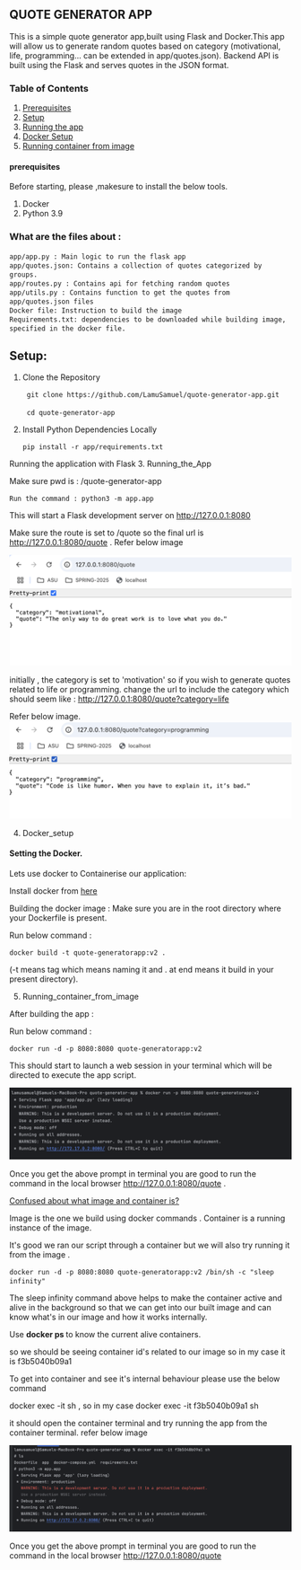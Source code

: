 ## QUOTE GENERATOR APP
This is a simple quote generator app,built using Flask and Docker.This app will allow us to generate random quotes based on category (motivational, life, programming... can be extended in app/quotes.json).
Backend API is built using the Flask and serves quotes in the JSON format.

### Table of Contents
1. [Prerequisites](#prerequisites)
2. [Setup](#setup)
3. [Running the app](#Running_the_App)
4. [Docker Setup](#Docker_setup)
5. [Running container from image](#Running_container_from_image)

#### prerequisites
Before starting, please ,makesure to install the below tools.
1. Docker
2. Python 3.9 

### What are the files about :
    app/app.py : Main logic to run the flask app 
    app/quotes.json: Contains a collection of quotes categorized by groups.
    app/routes.py : Contains api for fetching random quotes
    app/utils.py : Contains function to get the quotes from app/quotes.json files
    Docker file: Instruction to build the image
    Requirements.txt: dependencies to be downloaded while building image, specified in the docker file.

## Setup:
1. Clone the Repository

        git clone https://github.com/LamuSamuel/quote-generator-app.git

        cd quote-generator-app

2. Install Python Dependencies Locally 

       pip install -r app/requirements.txt

Running the application with Flask
3. Running_the_App

Make sure pwd is :  /quote-generator-app

    Run the command : python3 -m app.app

This will start a Flask development server on http://127.0.0.1:8080

Make sure the route is set to /quote so the final url is http://127.0.0.1:8080/quote . Refer below image

![default.png](images/default.png)

initially , the category is set to 'motivation' so if you wish to generate quotes related to life or programming. 
change the url to include the category which should seem like : http://127.0.0.1:8080/quote?category=life

Refer below image.
![category_route.png](images/category_route.png)

4. Docker_setup
#### Setting the Docker.

Lets use docker to Containerise our application:

 Install docker from [here](https://docs.docker.com/desktop/setup/install/mac-install/)

Building the docker image :
    Make sure you are in the root directory where your Dockerfile is present.

Run below command :
    
    docker build -t quote-generatorapp:v2 .

(-t means tag  which means naming it and . at end means it build in your present directory).

5. Running_container_from_image

After building the app : 

Run below command :

    docker run -d -p 8080:8080 quote-generatorapp:v2

This should start to launch a web session in your terminal which will be directed to execute the app script. 

![docker_run.png](images/docker_run.png)


Once you get the above prompt in terminal you are good to run the command in the local browser  http://127.0.0.1:8080/quote .


<u>Confused about what image and container is?</u>

Image is the one we build using docker commands . Container is a running instance of the image.



It's good we ran our script through a container but we will also try running it from the image .


    docker run -d -p 8080:8080 quote-generatorapp:v2 /bin/sh -c "sleep infinity"

The sleep infinity command above helps to make the container active and alive in the background so that we can get into our built image and can know what's in our image and how it works internally.

Use <b>docker ps </b> to know the current alive containers.

so we should be seeing container id's related to our image so in my case it is f3b5040b09a1

To get into container and see it's internal behaviour please use the below command 

docker exec -it <container id> sh , so in my case docker exec -it f3b5040b09a1 sh

it should open the container terminal and try running the app from the container terminal. refer below image 

![in_container.png](images/in_container.png)

Once you get the above prompt in terminal you are good to run the command in the local browser  http://127.0.0.1:8080/quote





